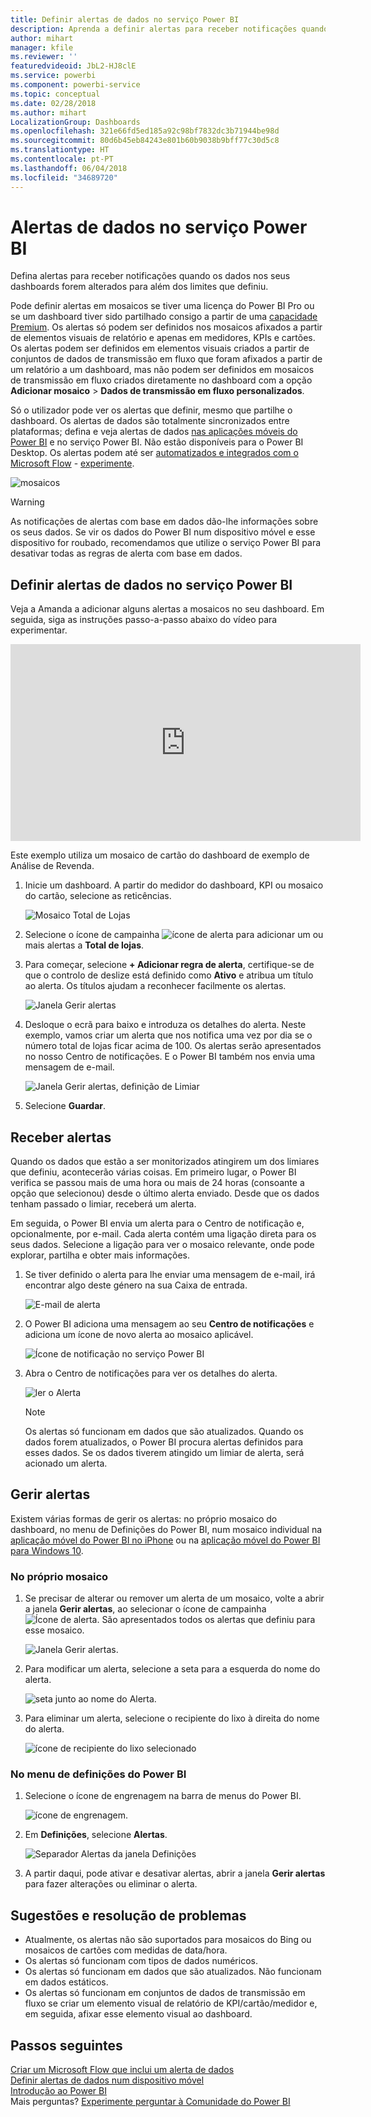 ```yaml
---
title: Definir alertas de dados no serviço Power BI
description: Aprenda a definir alertas para receber notificações quando os dados nos seus dashboards forem alterados para além dos limites que definiu no serviço Microsoft Power BI.
author: mihart
manager: kfile
ms.reviewer: ''
featuredvideoid: JbL2-HJ8clE
ms.service: powerbi
ms.component: powerbi-service
ms.topic: conceptual
ms.date: 02/28/2018
ms.author: mihart
LocalizationGroup: Dashboards
ms.openlocfilehash: 321e66fd5ed185a92c98bf7832dc3b71944be98d
ms.sourcegitcommit: 80d6b45eb84243e801b60b9038b9bff77c30d5c8
ms.translationtype: HT
ms.contentlocale: pt-PT
ms.lasthandoff: 06/04/2018
ms.locfileid: "34689720"
---
```

# <a name="data-alerts-in-power-bi-service"></a>Alertas de dados no serviço Power BI
Defina alertas para receber notificações quando os dados nos seus dashboards forem alterados para além dos limites que definiu. 

Pode definir alertas em mosaicos se tiver uma licença do Power BI Pro ou se um dashboard tiver sido partilhado consigo a partir de uma [capacidade Premium](service-premium.md). Os alertas só podem ser definidos nos mosaicos afixados a partir de elementos visuais de relatório e apenas em medidores, KPIs e cartões. Os alertas podem ser definidos em elementos visuais criados a partir de conjuntos de dados de transmissão em fluxo que foram afixados a partir de um relatório a um dashboard, mas não podem ser definidos em mosaicos de transmissão em fluxo criados diretamente no dashboard com a opção **Adicionar mosaico** > **Dados de transmissão em fluxo personalizados**. 

Só o utilizador pode ver os alertas que definir, mesmo que partilhe o dashboard. Os alertas de dados são totalmente sincronizados entre plataformas; defina e veja alertas de dados [nas aplicações móveis do Power BI](mobile-set-data-alerts-in-the-mobile-apps.md) e no serviço Power BI. Não estão disponíveis para o Power BI Desktop. Os alertas podem até ser [automatizados e integrados com o Microsoft Flow](https://flow.microsoft.com) - [experimente](service-flow-integration.md).

![mosaicos](media/service-set-data-alerts/powerbi-alert-types-new.png)

> [!WARNING]
> As notificações de alertas com base em dados dão-lhe informações sobre os seus dados. Se vir os dados do Power BI num dispositivo móvel e esse dispositivo for roubado, recomendamos que utilize o serviço Power BI para desativar todas as regras de alerta com base em dados.
> 
> 

## <a name="set-data-alerts-in-power-bi-service"></a>Definir alertas de dados no serviço Power BI
Veja a Amanda a adicionar alguns alertas a mosaicos no seu dashboard. Em seguida, siga as instruções passo-a-passo abaixo do vídeo para experimentar.

<iframe width="560" height="315" src="https://www.youtube.com/embed/JbL2-HJ8clE" frameborder="0" allowfullscreen></iframe>

Este exemplo utiliza um mosaico de cartão do dashboard de exemplo de Análise de Revenda.

1. Inicie um dashboard. A partir do medidor do dashboard, KPI ou mosaico do cartão, selecione as reticências.
   
   ![Mosaico Total de Lojas](media/service-set-data-alerts/powerbi-card.png)
2. Selecione o ícone de campainha ![ícone de alerta](media/service-set-data-alerts/power-bi-bell-icon.png) para adicionar um ou mais alertas a **Total de lojas**.
   
1. Para começar, selecione **+ Adicionar regra de alerta**, certifique-se de que o controlo de deslize está definido como **Ativo** e atribua um título ao alerta. Os títulos ajudam a reconhecer facilmente os alertas.
   
   ![Janela Gerir alertas](media/service-set-data-alerts/powerbi-alert-title.png)
4. Desloque o ecrã para baixo e introduza os detalhes do alerta.  Neste exemplo, vamos criar um alerta que nos notifica uma vez por dia se o número total de lojas ficar acima de 100. Os alertas serão apresentados no nosso Centro de notificações. E o Power BI também nos envia uma mensagem de e-mail.
   
   ![Janela Gerir alertas, definição de Limiar](media/service-set-data-alerts/power-bi-set-alert-details.png)
5. Selecione **Guardar**.

## <a name="receiving-alerts"></a>Receber alertas
Quando os dados que estão a ser monitorizados atingirem um dos limiares que definiu, acontecerão várias coisas. Em primeiro lugar, o Power BI verifica se passou mais de uma hora ou mais de 24 horas (consoante a opção que selecionou) desde o último alerta enviado. Desde que os dados tenham passado o limiar, receberá um alerta.

Em seguida, o Power BI envia um alerta para o Centro de notificação e, opcionalmente, por e-mail. Cada alerta contém uma ligação direta para os seus dados. Selecione a ligação para ver o mosaico relevante, onde pode explorar, partilha e obter mais informações.  

1. Se tiver definido o alerta para lhe enviar uma mensagem de e-mail, irá encontrar algo deste género na sua Caixa de entrada.
   
   ![E-mail de alerta](media/service-set-data-alerts/powerbi-alerts-email.png)
2. O Power BI adiciona uma mensagem ao seu **Centro de notificações** e adiciona um ícone de novo alerta ao mosaico aplicável.
   
   ![Ícone de notificação no serviço Power BI](media/service-set-data-alerts/powerbi-alert-notifications.png)
3. Abra o Centro de notificações para ver os detalhes do alerta.
   
    ![ler o Alerta](media/service-set-data-alerts/powerbi-alert-notfication.png)
   
   > [!NOTE]
   > Os alertas só funcionam em dados que são atualizados. Quando os dados forem atualizados, o Power BI procura alertas definidos para esses dados. Se os dados tiverem atingido um limiar de alerta, será acionado um alerta.
   > 
   > 

## <a name="managing-alerts"></a>Gerir alertas
Existem várias formas de gerir os alertas: no próprio mosaico do dashboard, no menu de Definições do Power BI, num mosaico individual na [aplicação móvel do Power BI no iPhone](mobile-set-data-alerts-in-the-mobile-apps.md) ou na [aplicação móvel do Power BI para Windows 10](mobile-set-data-alerts-in-the-mobile-apps.md).

### <a name="from-the-tile-itself"></a>No próprio mosaico
1. Se precisar de alterar ou remover um alerta de um mosaico, volte a abrir a janela **Gerir alertas**, ao selecionar o ícone de campainha ![Ícone de alerta](media/service-set-data-alerts/power-bi-bell-icon.png). São apresentados todos os alertas que definiu para esse mosaico.
   
    ![Janela Gerir alertas](media/service-set-data-alerts/powerbi-see-alerts.png).
2. Para modificar um alerta, selecione a seta para a esquerda do nome do alerta.
   
    ![seta junto ao nome do Alerta](media/service-set-data-alerts/powerbi-see-alerts-arrow.png).
3. Para eliminar um alerta, selecione o recipiente do lixo à direita do nome do alerta.
   
      ![ícone de recipiente do lixo selecionado](media/service-set-data-alerts/powerbi-see-alerts-delete.png)

### <a name="from-the-power-bi-settings-menu"></a>No menu de definições do Power BI
1. Selecione o ícone de engrenagem na barra de menus do Power BI.
   
    ![ícone de engrenagem](media/service-set-data-alerts/powerbi-gear-icon.png).
2. Em **Definições**, selecione **Alertas**.
   
    ![Separador Alertas da janela Definições](media/service-set-data-alerts/powerbi-alert-settings.png)
3. A partir daqui, pode ativar e desativar alertas, abrir a janela **Gerir alertas** para fazer alterações ou eliminar o alerta.

## <a name="tips-and-troubleshooting"></a>Sugestões e resolução de problemas
* Atualmente, os alertas não são suportados para mosaicos do Bing ou mosaicos de cartões com medidas de data/hora.
* Os alertas só funcionam com tipos de dados numéricos.
* Os alertas só funcionam em dados que são atualizados. Não funcionam em dados estáticos.
* Os alertas só funcionam em conjuntos de dados de transmissão em fluxo se criar um elemento visual de relatório de KPI/cartão/medidor e, em seguida, afixar esse elemento visual ao dashboard.

## <a name="next-steps"></a>Passos seguintes
[Criar um Microsoft Flow que inclui um alerta de dados](service-flow-integration.md)    
[Definir alertas de dados num dispositivo móvel](mobile-set-data-alerts-in-the-mobile-apps.md)    
[Introdução ao Power BI](service-get-started.md)    
Mais perguntas? [Experimente perguntar à Comunidade do Power BI](http://community.powerbi.com/)

